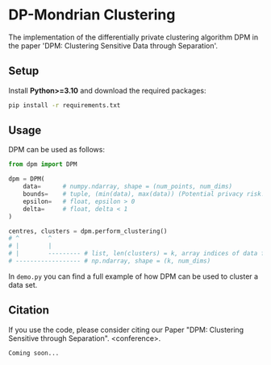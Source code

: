 # DP-Mondrian Clustering
The implementation of the differentially private clustering algorithm DPM in the paper 'DPM: Clustering Sensitive Data through Separation'.

## Setup
Install **Python>=3.10** and download the required packages:
```bash
pip install -r requirements.txt
```
## Usage
DPM can be used as follows:
```Python
from dpm import DPM

dpm = DPM(
    data=      # numpy.ndarray, shape = (num_points, num_dims) 
    bounds=    # tuple, (min(data), max(data)) (Potential privacy risk!)
    epsilon=   # float, epsilon > 0 
    delta=     # float, delta < 1
)

centres, clusters = dpm.perform_clustering()
# ^        ^
# |        |
# |        --------- # list, len(clusters) = k, array indices of data for each cluster
# ------------------ # np.ndarray, shape = (k, num_dims)
```
In `demo.py` you can find a full example of how DPM can be used to cluster a data set.

## Citation
If you use the code, please consider citing our Paper "DPM: Clustering Sensitive through Separation". \<conference\>.
```
Coming soon...
```
